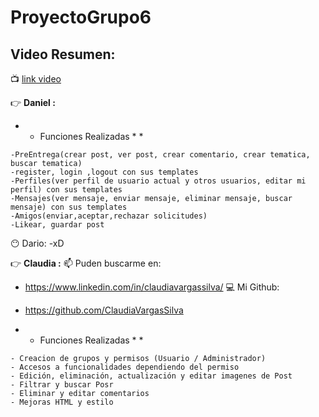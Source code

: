 # ProyectoGrupo6

## Video Resumen: 
:tv: [link video](https://youtu.be/rZ84U6VKkHs)


:point_right: **Daniel :**

* * Funciones Realizadas * *
```
-PreEntrega(crear post, ver post, crear comentario, crear tematica, buscar tematica)
-register, login ,logout con sus templates
-Perfiles(ver perfil de usuario actual y otros usuarios, editar mi perfil) con sus templates
-Mensajes(ver mensaje, enviar mensaje, eliminar mensaje, buscar mensaje) con sus templates
-Amigos(enviar,aceptar,rechazar solicitudes)
-Likear, guardar post
```

:no_mouth: Dario:
-xD

:point_right: **Claudia :**
📫  Puden buscarme en:

- https://www.linkedin.com/in/claudiavargassilva/
:computer: Mi Github:

- https://github.com/ClaudiaVargasSilva

* * Funciones Realizadas * *
```
- Creacion de grupos y permisos (Usuario / Administrador)
- Accesos a funcionalidades dependiendo del permiso
- Edición, eliminación, actualización y editar imagenes de Post 
- Filtrar y buscar Posr
- Eliminar y editar comentarios
- Mejoras HTML y estilo
```


